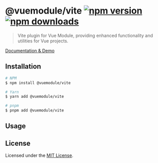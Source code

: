 # @vuemodule/vite [![npm version](https://img.shields.io/npm/v/@vuemodule/vite.svg)](https://npmjs.org/package/@vuemodule/vite) [![npm downloads](https://img.shields.io/npm/dm/@vuemodule/vite.svg)](https://npmjs.org/package/@vuemodule/vite)

> Vite plugin for Vue Module, providing enhanced functionality and utilities for Vue projects.

[Documentation & Demo](https://vuemodule.org)

## Installation

```bash
# NPM
$ npm install @vuemodule/vite

# Yarn
$ yarn add @vuemodule/vite

# pnpm
$ pnpm add @vuemodule/vite
```

## Usage

## License

Licensed under the [MIT License](./LICENSE).
